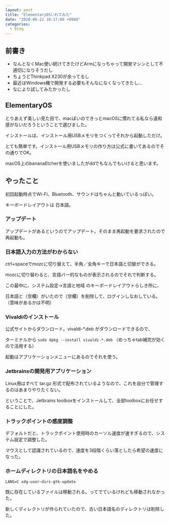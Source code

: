 ```yaml
---
layout: post
title: "ElementaryOSいれてみた"
date: "2020-06-22 10:17:00 +0900"
categories: 
  - blog
---
```

## 前書き

* なんとなくMac使い続けてきたけどArmになっちゃって開発マシンとして不適切になりそうだし
* ちょうどThinkpad X230が余ってるし
* 最近はWindows機で開発する必要もそんなになくなってきたし…
* なにより試してみたかったし

## ElementaryOS

とりあえず美しい見た目で、macぽいのできっとmacOSに慣れてる私なら違和感がないだろうということで選びました。  

インストールは、インストール用USBメモリをつくってそれから起動しただけ。  

とても簡単です。インストール用USBメモリの作り方は公式に書いてあるのでその通りでOK。  

macOS上のbananaEtcherを使いましたがddでもなんでもいけると思います。  

## やったこと

初回起動時点でWi-Fi、Bluetooth、サウンドはちゃんと動いているっぽい。  

キーボードレイアウトは 日本語。  

### アップデート

アップデートがあるというのでアップデート。そのまま再起動を要求されたので再起動も。  

### 日本語入力の方法がわからない

ctrl+spaceでmozcに切り替えて、半角／全角キーで日本語と切替ができる。  

mozcに切り替わると、言語バー的なものが表示されるのでそれで判断する。  

この最中に、システム設定→言語と地域 のキーボードレイアウトらしき所に、  

日本語と（空欄）がいたので（空欄）を削除して、ログインしなおしている。（意味があるかは不明）  

### Vivaldiのインストール

公式サイトからダウンロード。vivaldi-*.deb がダウンロードできるので、  

ターミナルから `sudo dpkg --install vivaldi-*.deb` （めっちゃtab補完が効くので活用する）  

起動はアプリケーションメニューにあるのでそれを使う。  

### Jetbrainsの開発用アプリケーション

Linux用はすべて tar.gz 形式で配布されているようなので、これを自分で管理するのはあまりやりたくない。  

ということで、Jetbrains toolboxをインストールして、全部toolboxにお任せすることにした。  

### トラックポイントの感度調整

デフォルトだと、トラックポイント使用時のカーソル速度が速すぎるので、システム設定で調整した。  

マウスとして認識されているので、速度を3段階くらい落としたら希望の速度になった。  

### ホームディレクトリの日本語名をやめる

`LANG=C xdg-user-dirs-gtk-update`  


既に存在しているファイルは移動される。ってでているけれども移動されなかった。  

新しくディレクトリが作られていたので、古い日本語名のディレクトリは削除した。  

